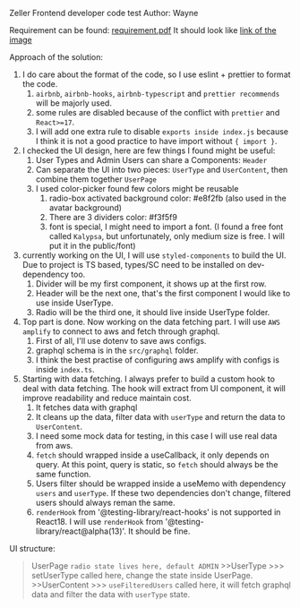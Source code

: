 Zeller Frontend developer code test
Author: Wayne

Requirement can be found: [requirement.pdf](./assets/Frontend-Coding-Challenge.pdf)
It should look like [link of the image](./assets/zeller-customers-design.png)

Approach of the solution:
1. I do care about the format of the code, so I use eslint + prettier to format the code.
   1. `airbnb`, `airbnb-hooks`, `airbnb-typescript` and `prettier recommends` will be majorly used.
   2. some rules are disabled because of the conflict with `prettier` and `React>=17`.
   3. I will add one extra rule to disable `exports inside index.js` because I think it is not a good practice to have import without `{ import }`.
2. I checked the UI design, here are few things I found might be useful:
   1. User Types and Admin Users can share a Components: `Header`
   2. Can separate the UI into two pieces: `UserType` and `UserContent`, then combine them together `UserPage`
   3. I used color-picker found few colors might be reusable
      1. radio-box activated background color: #e8f2fb (also used in the avatar background)
      2. There are 3 dividers color: #f3f5f9
      3. font is special, I might need to import a font. (I found a free font called `Kalypsa`, but unfortunately, only medium size is free. I will put it in the public/font)
3. currently working on the UI, I will use `styled-components` to build the UI. Due to project is TS based, types/SC need to be installed on dev-dependency too.
   1. Divider will be my first component, it shows up at the first row.
   2. Header will be the next one, that's the first component I would like to use inside UserType.
   3. Radio will be the third one, it should live inside UserType folder.
4. Top part is done. Now working on the data fetching part. I will use `AWS amplify` to connect to aws and fetch through graphql.
   1. First of all, I'll use dotenv to save aws configs.
   2. graphql schema is in the `src/graphql` folder.
   3. I think the best practise of configuring aws amplify with configs is inside `index.ts`.
5. Starting with data fetching. I always prefer to build a custom hook to deal with data fetching. The hook will extract from UI component, it will improve readability and reduce maintain cost.
   1. It fetches data with graphql
   2. It cleans up the data, filter data with `userType` and return the data to `UserContent`.
   3. I need some mock data for testing, in this case I will use real data from aws.
   4. `fetch` should wrapped inside a useCallback, it only depends on query. At this point, query is static, so `fetch` should always be the same function.
   5. Users filter should be wrapped inside a useMemo with dependency `users` and `userType`. If these two dependencies don't change, filtered users should always reman the same.
   6. `renderHook` from '@testing-library/react-hooks' is not supported in React18. I will use `renderHook` from '@testing-library/react@alpha(13)'. It should be fine.





UI structure:
   >UserPage
   >`radio state lives here, default ADMIN`
      >>UserType
      >>> setUserType called here, change the state inside UserPage.
      >>UserContent
      >>> `useFilteredUsers` called here, it will fetch graphql data and filter the data with `userType` state.